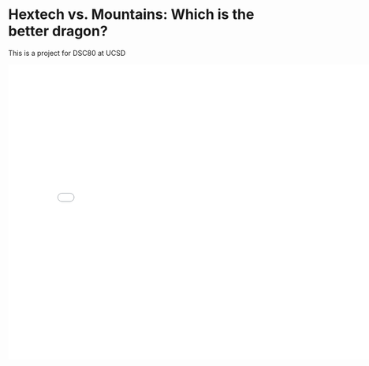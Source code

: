 # Hextech vs. Mountains: Which is the better dragon?
This is a project for DSC80 at UCSD

<iframe src="assets/total_num_of_hex_plot.html" width=800 height=600 frameBorder=0></iframe>


